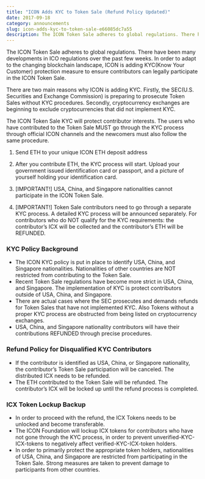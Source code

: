 ```yaml
---
title: "ICON Adds KYC to Token Sale (Refund Policy Updated)"
date: 2017-09-18
category: announcements
slug: icon-adds-kyc-to-token-sale-e66085dc7a55
description: The ICON Token Sale adheres to global regulations. There have been many developments in ICO regulations over the past few weeks.
---
```


The ICON Token Sale adheres to global regulations. There have been many developments in ICO regulations over the past few weeks. In order to adapt to the changing blockchain landscape, ICON is adding KYC(Know Your Customer) protection measure to ensure contributors can legally participate in the ICON Token Sale.

There are two main reasons why ICON is adding KYC. Firstly, the SEC(U.S. Securities and Exchange Commission) is preparing to prosecute Token Sales without KYC procedures. Secondly, cryptocurrency exchanges are beginning to exclude cryptocurrencies that did not implement KYC.

The ICON Token Sale KYC will protect contributor interests. The users who have contributed to the Token Sale MUST go through the KYC process through official ICON channels and the newcomers must also follow the same procedure.

1. Send ETH to your unique ICON ETH deposit address
2. After you contribute ETH, the KYC process will start. Upload your government issued identification card or passport, and a picture of yourself holding your identification card.

3. [IMPORTANT!] USA, China, and Singapore nationalities cannot participate in the ICON Token Sale.

4. [IMPORTANT!] Token Sale contributors need to go through a separate KYC process. A detailed KYC process will be announced separately. For contributors who do NOT qualify for the KYC requirements: the contributor’s ICX will be collected and the contributor’s ETH will be REFUNDED.

### **KYC Policy Background**

* The ICON KYC policy is put in place to identify USA, China, and Singapore nationalities. Nationalities of other countries are NOT restricted from contributing to the Token Sale.
* Recent Token Sale regulations have become more strict in USA, China, and Singapore. The implementation of KYC is protect contributors outside of USA, China, and Singapore.
* There are actual cases where the SEC prosecutes and demands refunds for Token Sales that have not implemented KYC. Also Tokens without a proper KYC process are obstructed from being listed on cryptocurrency exchanges.
* USA, China, and Singapore nationality contributors will have their contributions REFUNDED through precise procedures.

### **Refund Policy for Disqualified KYC Contributors**

* If the contributor is identified as USA, China, or Singapore nationality, the contributor’s Token Sale participation will be canceled. The distributed ICX needs to be refunded.
* The ETH contributed to the Token Sale will be refunded. The contributor’s ICX will be locked up until the refund process is completed.

### **ICX Token Lockup Backup**

* In order to proceed with the refund, the ICX Tokens needs to be unlocked and become transferable.
* The ICON Foundation will lockup ICX tokens for contributors who have not gone through the KYC process, in order to prevent unverified-KYC-ICX-tokens to negatively affect verified-KYC-ICX-token holders.
* In order to primarily protect the appropriate token holders, nationalities of USA, China, and Singapore are restricted from participating in the Token Sale. Strong measures are taken to prevent damage to participants from other countries.
